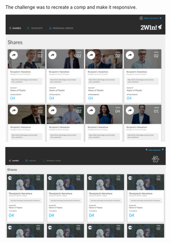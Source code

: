 ###
The challenge was to recreate a comp and make it responsive.

![Original Comp](/images/original-comp.png)

![Keji's Comp](/images/ka-comp-2.png)
